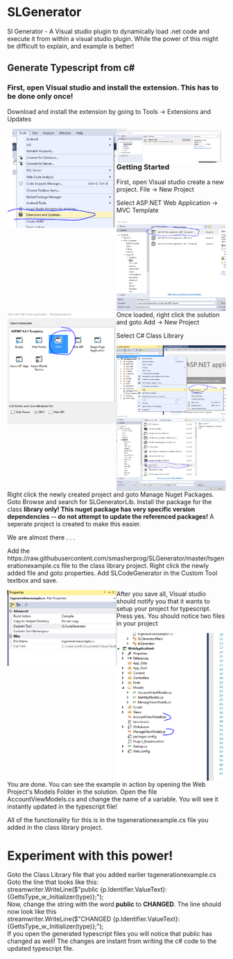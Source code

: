# SLGenerator
Sl Generator - A Visual studio plugin to dynamically load .net code and execute it from within a visual studio plugin. While the power of this might be difficult to explain, and example is better!

<h2>Generate Typescript from c#</h2>
<h3>First, open Visual studio and install the extension. This has to be done only once!</h3>
<p>Download and install the extension by going to Tools -> Extensions and Updates</p>
<img style="width:50%;float:left;" src="https://raw.githubusercontent.com/smasherprog/SLGenerator/master/pic0.png" target="_blank"/>
<img style="width:50%;float:left;" src="https://raw.githubusercontent.com/smasherprog/SLGenerator/master/pic00.PNG" target="_blank"/>

<h3>Getting Started</h3>
<p>First, open Visual studio create a new project.  File -> New Project</p>
<p>Select ASP.NET Web Application -> MVC Template</p>
<img style="width:50%;float:left;" src="https://raw.githubusercontent.com/smasherprog/SLGenerator/master/pic1.png" target="_blank"/>
<img style="width:50%;float:left;" src="https://raw.githubusercontent.com/smasherprog/SLGenerator/master/pic2.png" target="_blank"/>
<p>Once loaded, right click the solution and goto Add -> New Project</p>
<p>Select C# Class Library</p>
<img style="width:50%;float:left;" src="https://raw.githubusercontent.com/smasherprog/SLGenerator/master/pic3.png" target="_blank"/>
<img style="width:50%;float:left;" src="https://raw.githubusercontent.com/smasherprog/SLGenerator/master/pic4.png" target="_blank"/>
<p>Right click the newly created project and goto Manage Nuget Packages. Goto Browse and search for SLGeneratorLib. Install the package for the class <b>library only! This nuget package has very specific version dependencies -- do not attempt to update the referenced packages!</b> A seperate project is created to make this easier.</p>
<p>We are almost there . . . </p>
<p>Add the https://raw.githubusercontent.com/smasherprog/SLGenerator/master/tsgenerationexample.cs file to the class library project. Right click the newly added file and goto properties. Add SLCodeGenerator in the Custom Tool textbox and save.</p> 
<img style="width:50%;float:left;" src="https://raw.githubusercontent.com/smasherprog/SLGenerator/master/pic5.PNG" target="_blank"/>
<p>After you save all, Visual studio should notify you that it wants to setup your project for typescript. Press yes. You should notice two files in your project</p>
<img style="width:50%;float:left;" src="https://raw.githubusercontent.com/smasherprog/SLGenerator/master/pic6.PNG" target="_blank"/>
<p>You are done. You can see the example in action by opening the Web Project's Models Folder in the solution. Open the file AccountViewModels.cs and change the name of a variable. You will see it instantly updated in the typescript file!</p>
<p>All of the functionality for this is in the tsgenerationexample.cs file you added in the class library project.</p>

<h1>Experiment with this power!</h1>
<p>Goto the Class Library file that you added earlier tsgenerationexample.cs   Goto the line that looks like this:<br/>      streamwriter.WriteLine($"public {p.Identifier.ValueText}: {GettsType_w_Initializer(type)};");<br/> Now, change the string with the word <b>public</b> to <b>CHANGED</b>. The line should now look like this <br/>streamwriter.WriteLine($"CHANGED {p.Identifier.ValueText}: {GettsType_w_Initializer(type)};");<br/>If you open the generated typescript files you will notice that public has changed as well! The changes are instant from writing the c# code to the updated typescript file.</p>
